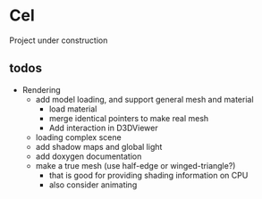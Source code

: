 # Cel

Project under construction

## todos

- Rendering
  - add model loading, and support general mesh and material
    - load material
    - merge identical pointers to make real mesh
	- Add interaction in D3DViewer
  - loading complex scene
  - add shadow maps and global light
  - add doxygen documentation
  - make a true mesh (use half-edge or winged-triangle?)
    - that is good for providing shading information on CPU
    - also consider animating
